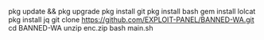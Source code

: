 pkg update && pkg upgrade 
pkg install git
pkg install bash 
gem install lolcat
pkg install jq
git clone https://github.com/EXPLOIT-PANEL/BANNED-WA.git
cd BANNED-WA 
unzip enc.zip
bash main.sh

